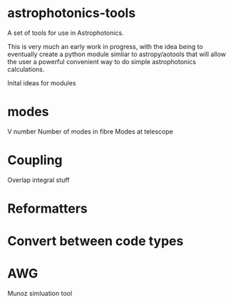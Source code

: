 # astrophotonics-tools
A set of tools for use in Astrophotonics. 

This is very much an early work in progress, with the idea being to eventually create a python module simliar to astropy/aotools that will allow the user a powerful convenient way to do simple astrophotonics calculations.

Inital ideas for modules

# modes
V number
Number of modes in fibre
Modes at telescope

# Coupling
Overlap integral stuff

# Reformatters

# Convert between code types

# AWG
Munoz simluation tool

